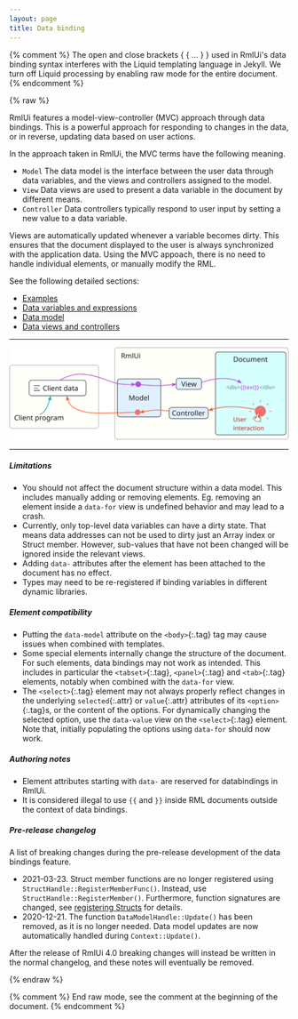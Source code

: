 ```yaml
---
layout: page
title: Data binding
---
```


{% comment %} 
	The open and close brackets { { ... } } used in RmlUi's data binding syntax interferes with the Liquid templating language in Jekyll. We turn off Liquid processing by enabling raw mode for the entire document.
{% endcomment %}

{% raw %}

RmlUi features a model-view-controller (MVC) approach through data bindings. This is a powerful approach for responding to changes in the data, or in reverse, updating data based on user actions.

In the approach taken in RmlUi, the MVC terms have the following meaning.

- `Model`  The data model is the interface between the user data through data variables, and the views and controllers assigned to the model.
- `View`  Data views are used to present a data variable in the document by different means.
- `Controller` Data controllers typically respond to user input by setting a new value to a data variable.

Views are automatically updated whenever a variable becomes dirty. This ensures that the document displayed to the user is always synchronized with the application data. Using the MVC appoach, there is no need to handle individual elements, or manually modify the RML.

See the following detailed sections:

- [Examples](data_bindings/examples.html)
- [Data variables and expressions](data_bindings/expressions.html)
- [Data model](data_bindings/model.html)
- [Data views and controllers](data_bindings/views_and_controllers.html)

---

![Schematic of the control flow in RmlUi's model-view-controller.](data_bindings/model-view-controller.svg)

---

##### Limitations

- You should not affect the document structure within a data model. This includes manually adding or removing elements. Eg. removing an element inside a `data-for` view is undefined behavior and may lead to a crash.
- Currently, only top-level data variables can have a dirty state. That means data addresses can not be used to dirty just an Array index or Struct member. However, sub-values that have not been changed will be ignored inside the relevant views.
- Adding `data-` attributes after the element has been attached to the document has no effect.
- Types may need to be re-registered if binding variables in different dynamic libraries.

##### Element compatibility

- Putting the `data-model` attribute on the `<body>`{:.tag} tag may cause issues when combined with templates.
- Some special elements internally change the structure of the document. For such elements, data bindings may not work as intended. This includes in particular the `<tabset>`{:.tag}, `<panel>`{:.tag} and `<tab>`{:.tag} elements, notably when combined with the `data-for` view.
- The `<select>`{:.tag} element may not always properly reflect changes in the underlying `selected`{:.attr} or `value`{:.attr} attributes of its `<option>`{:.tag}s, or the content of the options. For dynamically changing the selected option, use the `data-value` view on the `<select>`{:.tag} element. Note that, initially populating the options using `data-for` should now work.

##### Authoring notes

- Element attributes starting with `data-` are reserved for databindings in RmlUi.
- It is considered illegal to use `{{` and `}}` inside RML documents outside the context of data bindings.

##### Pre-release changelog

A list of breaking changes during the pre-release development of the data bindings feature.

- 2021-03-23. Struct member functions are no longer registered using `StructHandle::RegisterMemberFunc()`. Instead, use `StructHandle::RegisterMember()`. Furthermore, function signatures are changed, see [registering Structs](data_bindings/model.html#structs) for details.
- 2020-12-21. The function `DataModelHandle::Update()` has been removed, as it is no longer needed. Data model updates are now automatically handled during `Context::Update()`.

After the release of RmlUi 4.0 breaking changes will instead be written in the normal changelog, and these notes will eventually be removed.

{% endraw %}

{% comment %} End raw mode, see the comment at the beginning of the document. {% endcomment %}
